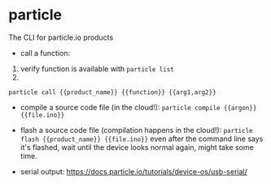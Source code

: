 # particle

The CLI for particle.io products

- call a function:
1) verify function is available with
`particle list`
2)
`particle call {{product_name}} {{function}} {{arg1,arg2}}`

- compile a source code file (in the cloud!):
`particle compile {{argon}} {{file.ino}}`

- flash a source code file (compilation happens in the cloud!):
`particle flash {{product_name}} {{file.ino}}`
even after the command line says it's flashed, wait until the device looks normal again, might take some time.

- serial output: https://docs.particle.io/tutorials/device-os/usb-serial/
